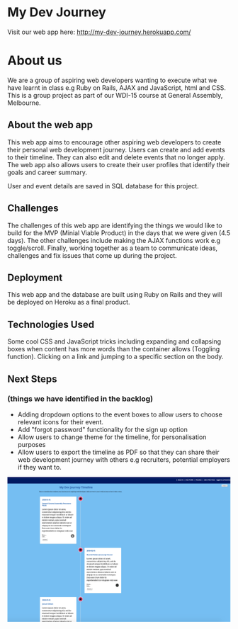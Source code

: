 # My Dev Journey
Visit our web app here: http://my-dev-journey.herokuapp.com/

# About us
We are a group of aspiring web developers wanting to execute what we have learnt in class e.g Ruby on Rails, AJAX and JavaScript, html and CSS. This is a group project as part of our WDI-15 course at General Assembly, Melbourne.


## About the web app
This web app aims to encourage other aspiring web developers to create their personal web development journey. Users can create and add events to their timeline. They can also edit and delete events that no longer apply. The web app also allows users to create their user profiles that identify their goals and career summary.

User and event details are saved in SQL database for this project.

## Challenges
The challenges of this web app are identifying the things we would like to build for the MVP (Minial Viable Product) in the days that we were given (4.5 days). The other challenges include making the AJAX functions work e.g toggle/scroll. Finally, working together as a team to communicate ideas, challenges and fix issues that come up during the project.

## Deployment
This web app and the database are built using Ruby on Rails and they will be deployed on Heroku as a final product.

## Technologies Used
Some cool CSS and JavaScript tricks including expanding and collapsing boxes when content has more words than the container allows (Toggling function). Clicking on a link and jumping to a specific section on the body.

## Next Steps

### (things we have identified in the backlog)
- Adding dropdown options to the event boxes to allow users to choose relevant icons for their event.
- Add "forgot password" functionality for the sign up option
- Allow users to change theme for the timeline, for personalisation purposes
- Allow users to export the timeline as PDF so that they can share their web development journey with others e.g recruiters, potential employers if they want to.


![Timeline](Screenshot1.png)
